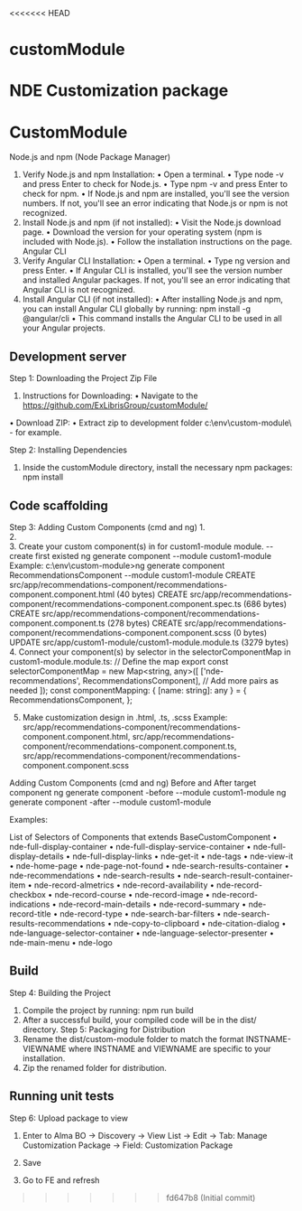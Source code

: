 <<<<<<< HEAD
# customModule
NDE Customization package
=======
# CustomModule

Node.js and npm (Node Package Manager)
1.	Verify Node.js and npm Installation:
•	Open a terminal.
•	Type node -v and press Enter to check for Node.js.
•	Type npm -v and press Enter to check for npm.
•	If Node.js and npm are installed, you'll see the version numbers. If not, you'll see an error indicating that Node.js or npm is not recognized.
2.	Install Node.js and npm (if not installed):
•	Visit the Node.js download page.
•	Download the version for your operating system (npm is included with Node.js).
•	Follow the installation instructions on the page.
Angular CLI
1.	Verify Angular CLI Installation:
•	Open a terminal.
•	Type ng version and press Enter.
•	If Angular CLI is installed, you'll see the version number and installed Angular packages. If not, you'll see an error indicating that Angular CLI is not recognized.
2.	Install Angular CLI (if not installed):
•	After installing Node.js and npm, you can install Angular CLI globally by running:
npm install -g @angular/cli
•	This command installs the Angular CLI to be used in all your Angular projects.
 


## Development server

Step 1: 
Downloading the Project Zip File
1.	Instructions for Downloading:
•	Navigate to the https://github.com/ExLibrisGroup/customModule/


•	Download ZIP: 
•	Extract zip to development folder
c:\env\custom-module\  - for example. 



Step 2: Installing Dependencies
1.	Inside the customModule directory, install the necessary npm packages:
npm install



## Code scaffolding

Step 3: 
Adding Custom Components (cmd and ng)
1.	 
2.	
3.	Create your custom component(s) in for custom1-module module.
-- create first existed 
ng generate component <Component for Custom> --module custom1-module
Example:
c:\env\custom-module>ng generate component RecommendationsComponent --module custom1-module
CREATE src/app/recommendations-component/recommendations-component.component.html (40 bytes)
CREATE src/app/recommendations-component/recommendations-component.component.spec.ts (686 bytes)
CREATE src/app/recommendations-component/recommendations-component.component.ts (278 bytes)
CREATE src/app/recommendations-component/recommendations-component.component.scss (0 bytes)
UPDATE src/app/custom1-module/custom1-module.module.ts (3279 bytes)
4.	Connect your component(s) by selector in the selectorComponentMap in custom1-module.module.ts:
// Define the map
export const selectorComponentMap = new Map<string, any>([
  ['nde-recommendations', RecommendationsComponent],
  // Add more pairs as needed
]);
const componentMapping: { [name: string]: any } = {
  RecommendationsComponent,
  };

5.	Make customization design in <Component for Custom>.html, <Component for Custom>.ts, <Component for Custom>.scss
Example:
src/app/recommendations-component/recommendations-component.component.html,
src/app/recommendations-component/recommendations-component.component.ts,
src/app/recommendations-component/recommendations-component.component.scss

Adding Custom Components (cmd and ng) Before and After target component
ng generate component <targetComponent>-before --module custom1-module
ng generate component <targetComponent>-after --module custom1-module

Examples:
 

List of Selectors of Components that extends BaseCustomComponent
•	nde-full-display-container
•	nde-full-display-service-container
•	nde-full-display-details
•	nde-full-display-links
•	nde-get-it
•	nde-tags
•	nde-view-it
•	nde-home-page
•	nde-page-not-found
•	nde-search-results-container
•	nde-recommendations
•	nde-search-results
•	nde-search-result-container-item
•	nde-record-almetrics
•	nde-record-availability
•	nde-record-checkbox
•	nde-record-course
•	nde-record-image
•	nde-record-indications
•	nde-record-main-details
•	nde-record-summary
•	nde-record-title
•	nde-record-type
•	nde-search-bar-filters
•	nde-search-results-recommendations
•	nde-copy-to-clipboard
•	nde-citation-dialog
•	nde-language-selector-container
•	nde-language-selector-presenter
•	nde-main-menu
•	nde-logo


## Build

Step 4: Building the Project
1.	Compile the project by running:
npm run build
2.	After a successful build, your compiled code will be in the dist/ directory.
Step 5: Packaging for Distribution
1.	Rename the dist/custom-module folder to match the format INSTNAME-VIEWNAME where INSTNAME and VIEWNAME are specific to your installation.
2.	Zip the renamed folder for distribution. 
   


## Running unit tests

Step 6: Upload package to view
1.	Enter to Alma BO -> Discovery -> View List -> Edit -> Tab: Manage Customization Package -> Field: Customization Package
 
2.	 Save
3.	 Go to FE and refresh



>>>>>>> fd647b8 (Initial commit)
